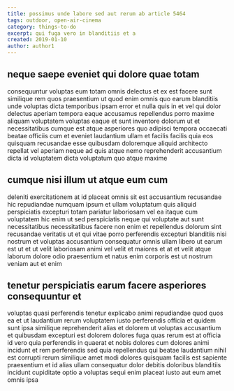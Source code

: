 ```yaml
---
title: possimus unde labore sed aut rerum ab article 5464
tags: outdoor, open-air-cinema
category: things-to-do
excerpt: qui fuga vero in blanditiis et a
created: 2019-01-10
author: author1
---
```


## neque saepe eveniet qui dolore quae totam

consequuntur voluptas eum totam omnis delectus et ex est facere sunt similique rem quos praesentium ut quod enim omnis quo earum blanditiis unde voluptas dicta temporibus ipsam error et nulla quis in et vel qui dolor delectus aperiam tempora eaque accusamus repellendus porro maxime aliquam voluptatem voluptas eaque et sunt inventore dolorum ut et necessitatibus cumque est atque asperiores quo adipisci tempora occaecati beatae officiis cum et eveniet laudantium ullam et facilis facilis quia eos quisquam recusandae esse quibusdam doloremque aliquid architecto repellat vel aperiam neque ad quis atque nemo reprehenderit accusantium dicta id voluptatem dicta voluptatum quo atque maxime

## cumque nisi illum ut atque eum cum

deleniti exercitationem at id placeat omnis sit est accusantium recusandae hic repudiandae numquam ipsum et ullam voluptatum quis aliquid perspiciatis excepturi totam pariatur laboriosam vel ea itaque cum voluptatem hic enim ut sed perspiciatis neque qui voluptate aut sunt necessitatibus necessitatibus facere non enim et repellendus dolorum sint recusandae veritatis ut et qui vitae porro perferendis excepturi blanditiis nisi nostrum et voluptas accusantium consequatur omnis ullam libero ut earum est ut et ut velit laboriosam animi vel velit et maiores et at et velit atque laborum dolore odio praesentium et natus enim corporis est ut nostrum veniam aut et enim

## tenetur perspiciatis earum facere asperiores consequuntur et

voluptas quasi perferendis tenetur explicabo animi repudiandae quod quos ea et ut laudantium rerum voluptatem iusto perferendis officia et quidem sunt ipsa similique reprehenderit alias et dolorem ut voluptas accusantium et quibusdam excepturi est dolorem dolores fuga quas rerum est at officia id vero quia perferendis in quaerat et nobis dolores cum dolores animi incidunt et rem perferendis sed quia repellendus qui beatae laudantium nihil est corrupti rerum similique amet modi dolores quisquam facilis est sapiente praesentium et id alias ullam consequatur dolor debitis doloribus blanditiis incidunt cupiditate optio a voluptas sequi enim placeat iusto aut eum amet omnis ipsa
